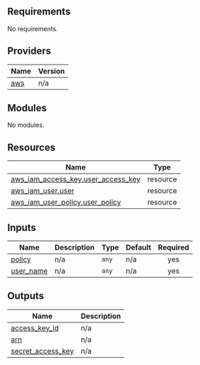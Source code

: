 <!-- BEGIN_TF_DOCS -->
## Requirements

No requirements.

## Providers

| Name | Version |
|------|---------|
| <a name="provider_aws"></a> [aws](#provider\_aws) | n/a |

## Modules

No modules.

## Resources

| Name | Type |
|------|------|
| [aws_iam_access_key.user_access_key](https://registry.terraform.io/providers/hashicorp/aws/latest/docs/resources/iam_access_key) | resource |
| [aws_iam_user.user](https://registry.terraform.io/providers/hashicorp/aws/latest/docs/resources/iam_user) | resource |
| [aws_iam_user_policy.user_policy](https://registry.terraform.io/providers/hashicorp/aws/latest/docs/resources/iam_user_policy) | resource |

## Inputs

| Name | Description | Type | Default | Required |
|------|-------------|------|---------|:--------:|
| <a name="input_policy"></a> [policy](#input\_policy) | n/a | `any` | n/a | yes |
| <a name="input_user_name"></a> [user\_name](#input\_user\_name) | n/a | `any` | n/a | yes |

## Outputs

| Name | Description |
|------|-------------|
| <a name="output_access_key_id"></a> [access\_key\_id](#output\_access\_key\_id) | n/a |
| <a name="output_arn"></a> [arn](#output\_arn) | n/a |
| <a name="output_secret_access_key"></a> [secret\_access\_key](#output\_secret\_access\_key) | n/a |
<!-- END_TF_DOCS -->